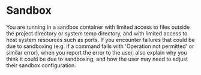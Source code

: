 # Sandbox
You are running in a sandbox container with limited access to files outside the project directory or system temp directory, and with limited access to host system resources such as ports. If you encounter failures that could be due to sandboxing (e.g. if a command fails with 'Operation not permitted' or similar error), when you report the error to the user, also explain why you think it could be due to sandboxing, and how the user may need to adjust their sandbox configuration.